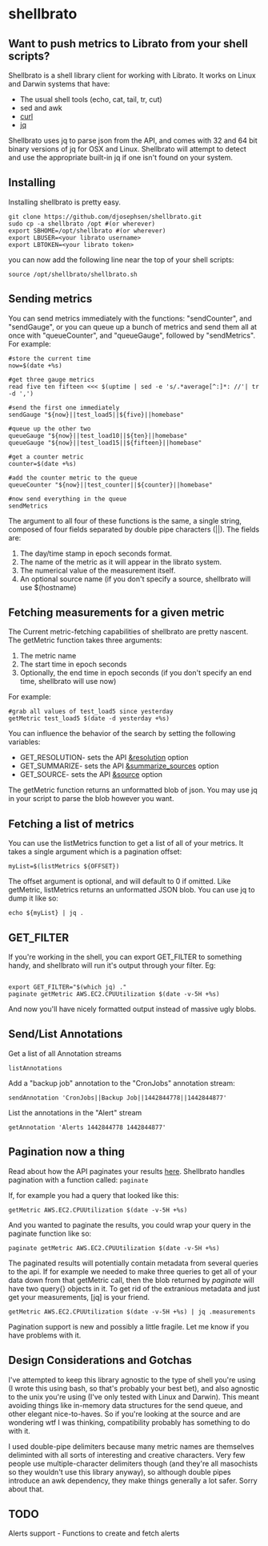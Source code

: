 shellbrato
==========

## Want to push metrics to Librato from your shell scripts? 

Shellbrato is a shell library client for working with Librato. It works on
Linux and Darwin systems that have: 

* The usual shell tools (echo, cat, tail, tr, cut)
* sed and awk
* [curl](curl.haxx.se/)
* [jq](http://stedolan.github.io/jq/)

Shellbrato uses jq to parse json from the API, and comes with 32 and 64 bit
binary versions of jq for OSX and Linux. Shellbrato will attempt to detect and
use the appropriate built-in jq if one isn't found on your system. 

## Installing
Installing shellbrato is pretty easy. 

	git clone https://github.com/djosephsen/shellbrato.git
	sudo cp -a shellbrato /opt #(or wherever)
	export SBHOME=/opt/shellbrato #(or wherever)
	export LBUSER=<your librato username>
	export LBTOKEN=<your librato token>

you can now add the following line near the top of your shell scripts: 

	source /opt/shellbrato/shellbrato.sh

## Sending metrics

You can send metrics immediately with the functions: "sendCounter", and
"sendGauge", or you can queue up a bunch of metrics and send them all at once
with "queueCounter", and "queueGauge", followed by "sendMetrics". For example: 

	#store the current time
	now=$(date +%s)

	#get three gauge metrics
	read five ten fifteen <<< $(uptime | sed -e 's/.*average[^:]*: //'| tr -d ',')

	#send the first one immediately
	sendGauge "${now}||test_load5||${five}||homebase"

	#queue up the other two
	queueGauge "${now}||test_load10||${ten}||homebase"
	queueGauge "${now}||test_load15||${fifteen}||homebase"

	#get a counter metric
	counter=$(date +%s)

	#add the counter metric to the queue
	queueCounter "${now}||test_counter||${counter}||homebase"

	#now send everything in the queue
	sendMetrics

The argument to all four of these functions is the same, a single string,
composed of four fields separated by double pipe characters (||). The fields
are: 

1. The day/time stamp in epoch seconds format.
2. The name of the metric as it will appear in the librato system. 
3. The numerical value of the measurement itself. 
4. An optional source name (if you don't specify a source, shellbrato will use $(hostname)


## Fetching measurements for a given metric

The Current metric-fetching capabilities of shellbrato are pretty nascent. The
getMetric function takes three arguments: 

1. The metric name
2. The start time in epoch seconds
3. Optionally, the end time in epoch seconds (if you don't specify an end time, shellbrato will use now)

For example:

	#grab all values of test_load5 since yesterday
	getMetric test_load5 $(date -d yesterday +%s)

You can influence the behavior of the search by setting the following
variables: 

* GET_RESOLUTION- sets the API [&resolution](http://dev.librato.com/v1/get/metrics/:name) option
* GET_SUMMARIZE- sets the API [&summarize_sources](http://dev.librato.com/v1/get/metrics/:name) option
* GET_SOURCE- sets the API [&source](http://dev.librato.com/v1/get/metrics/:name) option


The getMetric function returns an unformatted blob of json. You may use jq in
your script to parse the blob however you want. 

## Fetching a list of metrics

You can use the listMetrics function to get a list of all of your metrics. It takes a single argument which is a pagination offset: 

	myList=$(listMetrics ${OFFSET})

The offset argument is optional, and will default to 0 if omitted. Like
getMetric, listMetrics returns an unformatted JSON blob. You can use jq to dump
it like so: 

	echo ${myList} | jq .

## GET_FILTER

If you're working in the shell, you can export GET_FILTER to something handy,
and shellbrato will run it's output through your filter. Eg:

```

export GET_FILTER="$(which jq) ."
paginate getMetric AWS.EC2.CPUUtilization $(date -v-5H +%s)

```

And now you'll have nicely formatted output instead of massive ugly blobs. 

## Send/List Annotations
Get a list of all Annotation streams
```
listAnnotations
```

Add a "backup job" annotation to the "CronJobs" annotation stream:
```
sendAnnotation 'CronJobs||Backup Job||1442844778||1442844877'
```

List the annotations in the "Alert" stream
```
getAnnotation 'Alerts 1442844778 1442844877'
```

## Pagination now a thing
Read about how the API paginates your results
[here](http://dev.librato.com/v1/pagination).  Shellbrato handles pagination
with a function called: ``` paginate ```

If, for example you had a query that looked like this: 

``` getMetric AWS.EC2.CPUUtilization $(date -v-5H +%s) ```

And you wanted to paginate the results, you could wrap your query in the
paginate function like so: 

``` paginate getMetric AWS.EC2.CPUUtilization $(date -v-5H +%s) ```

The paginated results will potentially contain metadata from several queries to
the api. If for example we needed to make three queries to get all of your data
down from that getMetric call, then the blob returned by *paginate* will have
two query{} objects in it. To get rid of the extranious metadata and just get
your measurements, [jq] is your friend.

``` getMetric AWS.EC2.CPUUtilization $(date -v-5H +%s) | jq .measurements ```

Pagination support is new and possibly a little fragile. Let me know if you
have problems with it.

## Design Considerations and Gotchas
I've attempted to keep this library agnostic to the type of shell you're using
(I wrote this using bash, so that's probably your best bet), and also agnostic
to the unix you're using (I've only tested with Linux and Darwin). This meant
avoiding things like in-memory data structures for the send queue, and other
elegant nice-to-haves. So if you're looking at the source and are wondering wtf
I was thinking, compatibility probably has something to do with it. 

I used double-pipe delimiters because many metric names are themselves
deliminted with all sorts of interesting and creative characters. Very few
people use multiple-character delimiters though (and they're all masochists so
they wouldn't use this library anyway), so although double pipes introduce an
awk dependency, they make things generally a lot safer. Sorry about that. 

## TODO

Alerts support - Functions to create and fetch alerts
